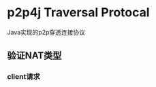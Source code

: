 p2p4j Traversal Protocal
===============================
Java实现的p2p穿透连接协议


## 验证NAT类型
### client请求









